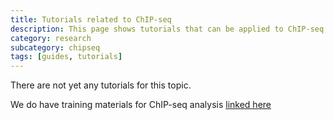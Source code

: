 ```yaml
---
title: Tutorials related to ChIP-seq
description: This page shows tutorials that can be applied to ChIP-seq and related data.
category: research
subcategory: chipseq 
tags: [guides, tutorials]
---
```


There are not yet any tutorials for this topic.

We do have training materials for ChIP-seq analysis [linked here](https://hbctraining.github.io/Intro-to-ChIPseq/schedule/2-day.html)
